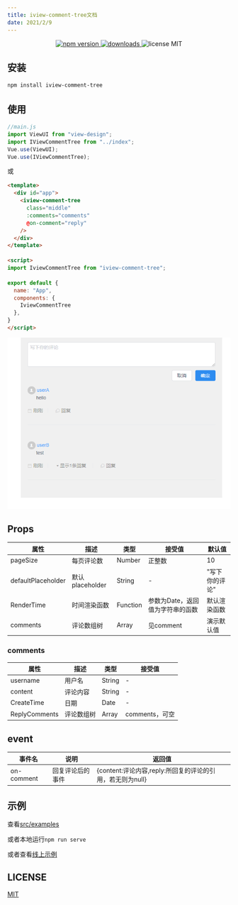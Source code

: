 ```yaml
---
title: iview-comment-tree文档
date: 2021/2/9
---
```

<p align="center">
  <a href="https://npmjs.org/package/iview-comment-tree">
    <img src="https://img.shields.io/npm/v/iview-comment-tree.svg" alt="npm version">
  </a>
  <a href="https://npmjs.org/package/iview-comment-tree">
    <img src="https://img.shields.io/npm/dt/iview-comment-tree.svg" alt="downloads">
  </a>
  <a>
    <img src="https://img.shields.io/badge/license-MIT-blue.svg" alt="license MIT">
  </a>
</p>

## 安装

```bash
npm install iview-comment-tree
```

## 使用

```js
//main.js
import ViewUI from "view-design";
import IViewCommentTree from "../index";
Vue.use(ViewUI);
Vue.use(IViewCommentTree);
```

或

```html
<template>
  <div id="app">
    <iview-comment-tree
      class="middle"
      :comments="comments"
      @on-comment="reply"
    />
  </div>
</template>

<script>
import IviewCommentTree from "iview-comment-tree";

export default {
  name: "App",
  components: {
    IviewCommentTree
  },
}
</script>
```

![截图](https://github.com/Unnatural16/iview-comment-tree/blob/master/screenshot.png?raw=true)

## Props

| 属性               | 描述            | 类型     | 接受值                           | 默认值         |
| ------------------ | --------------- | -------- | -------------------------------- | -------------- |
| pageSize           | 每页评论数      | Number   | 正整数                           | 10             |
| defaultPlaceholder | 默认placeholder | String   | -                                | "写下你的评论" |
| RenderTime         | 时间渲染函数    | Function | 参数为Date，返回值为字符串的函数 | 默认渲染函数   |
| comments           | 评论数组树      | Array    | 见comment                        | 演示默认值     |

### comments

| 属性          | 描述       | 类型   | 接受值         |
| ------------- | ---------- | ------ | -------------- |
| username      | 用户名     | String | -              |
| content       | 评论内容   | String | -              |
| CreateTime    | 日期       | Date   | -              |
| ReplyComments | 评论数组树 | Array  | comments，可空 |

## event

| 事件名     | 说明             | 返回值                                                    |
| ---------- | ---------------- | --------------------------------------------------------- |
| on-comment | 回复评论后的事件 | {content:评论内容,reply:所回复的评论的引用，若无则为null} |

## 示例

查看[src/examples](https://github.com/Unnatural16/iview-comment-tree/tree/master/src/examples)

或者本地运行`npm run serve`

或者查看[线上示例](https://unnatural16.github.io/iview-comment-tree/)

## LICENSE

[MIT](https://github.com/Unnatural16/iview-comment-tree/blob/master/LICENSE)
